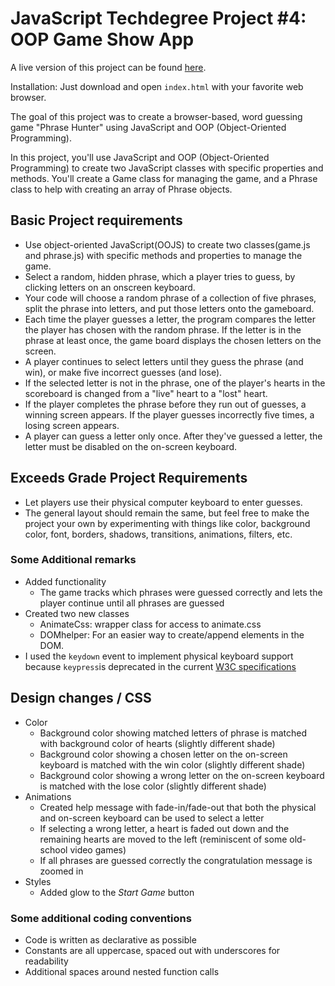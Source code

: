 # JavaScript Techdegree Project #4: OOP Game Show App

A live version of this project can be found [here](https://rliess.github.io/js-techdegree-project4/).

Installation: Just download and open `index.html` with your favorite web browser.

The goal of this project was to create a browser-based, word guessing game "Phrase Hunter" using JavaScript and OOP (Object-Oriented Programming).

In this project, you'll use JavaScript and OOP (Object-Oriented Programming) to create two JavaScript classes with specific properties and methods. You'll create a Game class for managing the game, and a Phrase class to help with creating an array of Phrase objects.

## Basic Project requirements

* Use object-oriented JavaScript(OOJS) to create two classes(game.js and phrase.js) with specific methods and properties to manage the game.
* Select a random, hidden phrase, which a player tries to guess, by clicking letters on an onscreen keyboard.
* Your code will choose a random phrase of a collection of five phrases, split the phrase into letters, and put those letters onto the gameboard.
* Each time the player guesses a letter, the program compares the letter the player has chosen with the random phrase. If the letter is in the phrase at least once, the game board displays the chosen letters on the screen.
* A player continues to select letters until they guess the phrase (and win), or make five incorrect guesses (and lose). 
* If the selected letter is not in the phrase, one of the player's hearts in the scoreboard is changed from a "live" heart to a "lost" heart.
* If the player completes the phrase before they run out of guesses, a winning screen appears. If the player guesses incorrectly five times, a losing screen appears.
* A player can guess a letter only once. After they've guessed a letter, the letter must be disabled on the on-screen keyboard.


## Exceeds Grade Project Requirements

* Let players use their physical computer keyboard to enter guesses.
* The general layout should remain the same, but feel free to make the project your own by experimenting with things like color, background color, font, borders, shadows, transitions, animations, filters, etc.


### Some Additional remarks

* Added functionality
    * The game tracks which phrases were guessed correctly and lets the player continue until all phrases are guessed
* Created two new classes
    * AnimateCss: wrapper class for access to animate.css
    * DOMhelper: For an easier way to create/append elements in the DOM.
* I used the `keydown` event to implement physical keyboard support because `keypress`is deprecated in the current [W3C specifications](https://www.w3.org/TR/uievents/#event-type-keypress)  

## Design changes / CSS

* Color
    * Background color showing matched letters of phrase is matched with background color of hearts (slightly different shade)
    * Background color showing a chosen letter on the on-screen keyboard is matched with the win color (slightly different shade)
    * Background color showing a wrong letter on the on-screen keyboard is matched with the lose color (slightly different shade)
* Animations
    * Created help message with fade-in/fade-out that both the physical and on-screen keyboard can be used to select a letter
    * If selecting a wrong letter, a heart is faded out down and the remaining hearts are moved to the left (reminiscent of some old-school video games)
    * If all phrases are guessed correctly the congratulation message is zoomed in
* Styles
    * Added glow to the _Start Game_ button

### Some additional coding conventions

* Code is written as declarative as possible
* Constants are all uppercase, spaced out with underscores for readability
* Additional spaces around nested function calls










